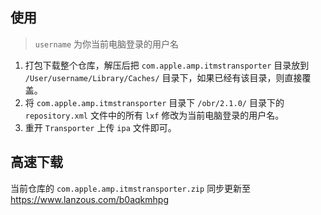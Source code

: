 ## 使用



> `username` 为你当前电脑登录的用户名

1. 打包下载整个仓库，解压后把 `com.apple.amp.itmstransporter` 目录放到 `/User/username/Library/Caches/` 目录下，如果已经有该目录，则直接覆盖。
2. 将 `com.apple.amp.itmstransporter` 目录下 `/obr/2.1.0/` 目录下的 `repository.xml` 文件中的所有 `lxf` 修改为当前电脑登录的用户名。
3. 重开 `Transporter` 上传 `ipa` 文件即可。



## 高速下载

当前仓库的  `com.apple.amp.itmstransporter.zip` 同步更新至 https://www.lanzous.com/b0aqkmhpg




